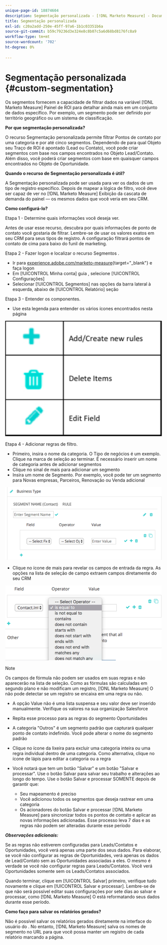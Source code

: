 ```yaml
---
unique-page-id: 18874604
description: Segmentação personalizada - [!DNL Marketo Measure] - Documentação do produto
title: Segmentação personalizada
exl-id: c20a2add-250e-45ff-97a6-1b1c03351b6a
source-git-commit: b59c79236d3e324e8c8b07c5a6d68bd8176fc8a9
workflow-type: tm+mt
source-wordcount: '702'
ht-degree: 0%

---
```


# Segmentação personalizada {#custom-segmentation}

Os segmentos fornecem a capacidade de filtrar dados na variável [!DNL Marketo Measure] Painel de ROI para detalhar ainda mais em um conjunto de dados específico. Por exemplo, um segmento pode ser definido por território geográfico ou um sistema de classificação.

**Por que segmentação personalizada?**

O recurso Segmentação personalizada permite filtrar Pontos de contato por uma categoria e por até cinco segmentos. Dependendo de para qual Objeto seu Traço de ROI é apontado (Lead ou Contato), você pode criar segmentos com base nos campos encontrados no Objeto Lead/Contato. Além disso, você poderá criar segmentos com base em quaisquer campos encontrados no Objeto de Oportunidade.

**Quando o recurso de Segmentação personalizada é útil?**

A Segmentação personalizada pode ser usada para ver os dados de um tipo de registro específico. Depois de mapear a lógica de filtro, você deve ser capaz de ver no [!DNL Marketo Measure] Exibição da cascata de demanda do painel — os mesmos dados que você veria em seu CRM.

**Como configurá-lo?**

Etapa 1 - Determine quais informações você deseja ver.

Antes de usar esse recurso, descubra por quais informações de ponto de contato você gostaria de filtrar. Lembre-se de usar os valores exatos em seu CRM para seus tipos de registro. A configuração filtrará pontos de contato de cima para baixo do funil de marketing.

Etapa 2 - Fazer logon e localizar o recurso Segmentos .

* Ir para [experience.adobe.com/marketo-measure](https://experience.adobe.com/marketo-measure){target=&quot;_blank&quot;} e faça logon
* Em [!UICONTROL Minha conta] guia , selecione [!UICONTROL Configurações]
* Selecionar [!UICONTROL Segmentos] nas opções da barra lateral à esquerda, abaixo de [!UICONTROL Relatório] seção

Etapa 3 - Entender os componentes.

* Use esta legenda para entender os vários ícones encontrados nesta página

![](assets/1.png)

Etapa 4 - Adicionar regras de filtro.

* Primeiro, insira o nome da categoria. O Tipo de negócios é um exemplo. Clique na marca de seleção ao terminar. É necessário inserir um nome de categoria antes de adicionar segmentos
* Clique no sinal de mais para adicionar um segmento
* Insira um nome de Segmento. Por exemplo, você pode ter um segmento para Novas empresas, Parceiros, Renovação ou Venda adicional

![](assets/2.png)

* Clique no ícone de mais para revelar os campos de entrada da regra. As opções na lista de seleção de campo extraem campos diretamente do seu CRM

![](assets/3.png)

>[!NOTE]
>
>Os campos de fórmula não podem ser usados em suas regras e não aparecerão na lista de seleção. Como as fórmulas são calculadas em segundo plano e não modificam um registro, [!DNL Marketo Measure] O não pode detectar se um registro se encaixa em uma regra ou não.

* A opção Value não é uma lista suspensa e seu valor deve ser inserido manualmente. Verifique os valores na sua organização Salesforce
* Repita esse processo para as regras do segmento Oportunidades
* A categoria &quot;Outros&quot; é um segmento padrão que capturará qualquer ponto de contato indefinido. Você pode alterar o nome do segmento padrão
* Clique no ícone da lixeira para excluir uma categoria inteira ou uma regra individual dentro de uma categoria. Como alternativa, clique no ícone de lápis para editar a categoria ou a regra
* Você notará que tem um botão &quot;Salvar&quot; e um botão &quot;Salvar e processar&quot;. Use o botão Salvar para salvar seu trabalho e alterações ao longo do tempo. Use o botão Salvar e processar SOMENTE depois de garantir que:

   * Seu mapeamento é preciso
   * Você adicionou todos os segmentos que deseja rastrear em uma categoria
   * Os acionadores do botão Salvar e processar [!DNL Marketo Measure] para sincronizar todos os pontos de contato e aplicar as novas informações adicionadas. Esse processo leva 7 dias e as regras não podem ser alteradas durante esse período

**_Observações adicionais:_**

Se as regras não estiverem configuradas para Leads/Contatos e Oportunidades, você verá apenas uma parte dos seus dados. Para elaborar, se você não configurar as regras de Oportunidades, verá apenas os dados de Lead/Contato sem as Oportunidades associadas a eles. O mesmo é verdade se você não configurar regras para Leads/Contatos. Você verá Oportunidades somente sem os Leads/Contatos associados.

Quando terminar, clique em [!UICONTROL Salvar] primeiro, verifique tudo novamente e clique em [!UICONTROL Salvar e processar]. Lembre-se de que não será possível editar suas configurações por sete dias ao salvar e processar, como [!DNL Marketo Measure] O está reformatando seus dados durante esse período.

**Como faço para salvar os relatórios gerados?**

Não é possível salvar os relatórios gerados diretamente na interface do usuário do . No entanto, [!DNL Marketo Measure] salva os nomes de segmento no URL para que você possa manter um registro de cada relatório marcando a página.
